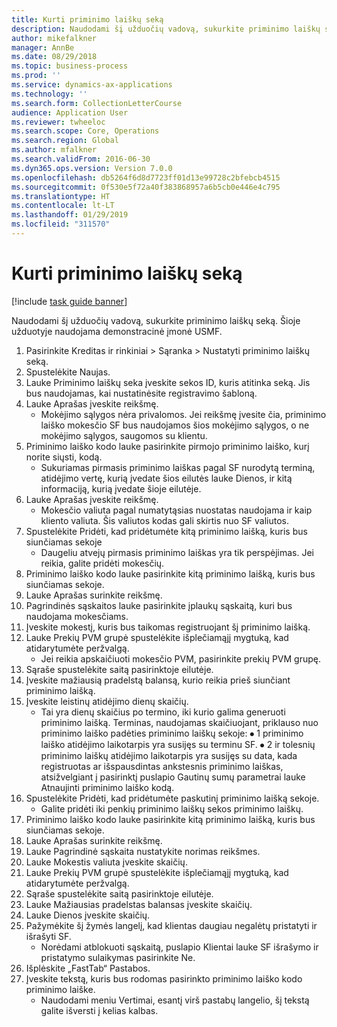 ```yaml
---
title: Kurti priminimo laiškų seką
description: Naudodami šį užduočių vadovą, sukurkite priminimo laiškų seką.
author: mikefalkner
manager: AnnBe
ms.date: 08/29/2018
ms.topic: business-process
ms.prod: ''
ms.service: dynamics-ax-applications
ms.technology: ''
ms.search.form: CollectionLetterCourse
audience: Application User
ms.reviewer: twheeloc
ms.search.scope: Core, Operations
ms.search.region: Global
ms.author: mfalkner
ms.search.validFrom: 2016-06-30
ms.dyn365.ops.version: Version 7.0.0
ms.openlocfilehash: db5264f6d8d7723ff01d13e99728c2bfebcb4515
ms.sourcegitcommit: 0f530e5f72a40f383868957a6b5cb0e446e4c795
ms.translationtype: HT
ms.contentlocale: lt-LT
ms.lasthandoff: 01/29/2019
ms.locfileid: "311570"
---
```

# <a name="create-a-collection-letter-sequence"></a>Kurti priminimo laiškų seką

[!include [task guide banner](../../includes/task-guide-banner.md)]

Naudodami šį užduočių vadovą, sukurkite priminimo laiškų seką. Šioje užduotyje naudojama demonstracinė įmonė USMF.

1. Pasirinkite Kreditas ir rinkiniai > Sąranka > Nustatyti priminimo laiškų seką.
2. Spustelėkite Naujas.
3. Lauke Priminimo laiškų seka įveskite sekos ID, kuris atitinka seką. Jis bus naudojamas, kai nustatinėsite registravimo šabloną.
4. Lauke Aprašas įveskite reikšmę.
    * Mokėjimo sąlygos nėra privalomos. Jei reikšmę įvesite čia, priminimo laiško mokesčio SF bus naudojamos šios mokėjimo sąlygos, o ne mokėjimo sąlygos, saugomos su klientu.  
5. Priminimo laiško kodo lauke pasirinkite pirmojo priminimo laiško, kurį norite siųsti, kodą.
    * Sukuriamas pirmasis priminimo laiškas pagal SF nurodytą terminą, atidėjimo vertę, kurią įvedate šios eilutės lauke Dienos, ir kitą informaciją, kurią įvedate šioje eilutėje.  
6. Lauke Aprašas įveskite reikšmę.
    * Mokesčio valiuta pagal numatytąsias nuostatas naudojama ir kaip kliento valiuta. Šis valiutos kodas gali skirtis nuo SF valiutos.  
7. Spustelėkite Pridėti, kad pridėtumėte kitą priminimo laišką, kuris bus siunčiamas sekoje
    * Daugeliu atvejų pirmasis priminimo laiškas yra tik perspėjimas. Jei reikia, galite pridėti mokesčių.  
8. Priminimo laiško kodo lauke pasirinkite kitą priminimo laišką, kuris bus siunčiamas sekoje.
9. Lauke Aprašas surinkite reikšmę.
10. Pagrindinės sąskaitos lauke pasirinkite įplaukų sąskaitą, kuri bus naudojama mokesčiams.
11. Įveskite mokestį, kuris bus taikomas registruojant šį priminimo laišką.
12. Lauke Prekių PVM grupė spustelėkite išplečiamąjį mygtuką, kad atidarytumėte peržvalgą.
    * Jei reikia apskaičiuoti mokesčio PVM, pasirinkite prekių PVM grupę.  
13. Sąraše spustelėkite saitą pasirinktoje eilutėje.
14. Įveskite mažiausią pradelstą balansą, kurio reikia prieš siunčiant priminimo laišką.
15. Įveskite leistinų atidėjimo dienų skaičių.
    * Tai yra dienų skaičius po termino, iki kurio galima generuoti priminimo laišką. Terminas, naudojamas skaičiuojant, priklauso nuo priminimo laiško padėties priminimo laiškų sekoje: ⦁ 1 priminimo laiško atidėjimo laikotarpis yra susijęs su terminu SF.  ⦁ 2 ir tolesnių priminimo laiškų atidėjimo laikotarpis yra susijęs su data, kada registruotas ar išspausdintas ankstesnis priminimo laiškas, atsižvelgiant į pasirinktį puslapio Gautinų sumų parametrai lauke Atnaujinti priminimo laiško kodą.  
16. Spustelėkite Pridėti, kad pridėtumėte paskutinį priminimo laišką sekoje.
    * Galite pridėti iki penkių priminimo laiškų sekos priminimo laiškų.  
17. Priminimo laiško kodo lauke pasirinkite kitą priminimo laišką, kuris bus siunčiamas sekoje.
18. Lauke Aprašas surinkite reikšmę.
19. Lauke Pagrindinė sąskaita nustatykite norimas reikšmes.
20. Lauke Mokestis valiuta įveskite skaičių.
21. Lauke Prekių PVM grupė spustelėkite išplečiamąjį mygtuką, kad atidarytumėte peržvalgą.
22. Sąraše spustelėkite saitą pasirinktoje eilutėje.
23. Lauke Mažiausias pradelstas balansas įveskite skaičių.
24. Lauke Dienos įveskite skaičių.
25. Pažymėkite šį žymės langelį, kad klientas daugiau negalėtų pristatyti ir išrašyti SF.
    * Norėdami atblokuoti sąskaitą, puslapio Klientai lauke SF išrašymo ir pristatymo sulaikymas pasirinkite Ne.  
26. Išplėskite „FastTab“ Pastabos.
27. Įveskite tekstą, kuris bus rodomas pasirinkto priminimo laiško kodo priminimo laiške.
    * Naudodami meniu Vertimai, esantį virš pastabų langelio, šį tekstą galite išversti į kelias kalbas.  

